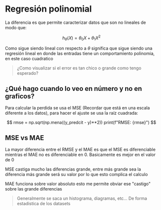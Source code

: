 # Regresión polinomial

La diferencia es que permite caracterizar datos que son no lineales de modo que:

$$
h_{\theta}(X) = \theta_0 X + \theta_1 X^2
$$

Como sigue siendo lineal con respecto a $\theta$ significa que sigue siendo una regresión lineal en donde las entradas tiene un comportamiento polinomia, en este caso cuadratico

> ¿Como visualizar si el error es tan chico o grande como tengo esperado?

## ¿Qué hago cuando lo veo en número y no en graficos?

Para calcular la perdida se usa el MSE (Recordar que está en una escala diferente a los datos), para hacer el ajuste se usa la raíz cuadrada:

$$
rmse = np.sqrt(np.mena((y_predcit - y)**2))
print(f"RMSE: {rmse}")
$$

## MSE vs MAE

La mayor diferencia entre el RMSE y el MAE es que el MSE es diferenciable mientras el MAE no es diferenciable en 0. Basicamente es mejor en el valor de 0

MSE castiga mucho las diferencias grande, entre más grande sea la diferencia más grande será su valor por lo que esto complica el calculo

MAE funciona sobre valor absoluto esto me permite obviar ese "castigo" sobre las grande diferencias

> Generalmente se saca un histograma, diagramas, etc... De forma estadistica de los datasets
